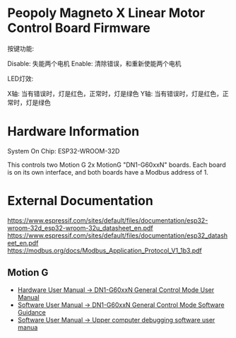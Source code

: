 # Peopoly Magneto X Linear Motor Control Board Firmware

按键功能:

Disable: 失能两个电机
Enable: 清除错误，和重新使能两个电机

LED灯效:

X轴: 当有错误时，灯是红色，正常时，灯是绿色
Y轴: 当有错误时，灯是红色，正常时，灯是绿色

# Hardware Information
System On Chip: ESP32-WROOM-32D

This controls two Motion G 2x MotionG "DN1-G60xxN" boards.
Each board is on its own interface, and both boards have a Modbus address of 1.

# External Documentation
https://www.espressif.com/sites/default/files/documentation/esp32-wroom-32d_esp32-wroom-32u_datasheet_en.pdf
https://www.espressif.com/sites/default/files/documentation/esp32_datasheet_en.pdf
https://modbus.org/docs/Modbus_Application_Protocol_V1_1b3.pdf

## Motion G
* [Hardware User Manual -> DN1-G60xxN  General Control Mode User Manual](https://motiong.feishu.cn/wiki/BSI8w4HKSi02MmkHoTScPmh1nub)
* [Software User Manual -> DN1-G60xxN  General Control Mode Software Guidance](https://motiong.feishu.cn/wiki/R4E0wo3eFigeNsk3YeYcp9C7nkh)
* [Software User Manual -> Upper computer debugging software user manua](https://motiong.feishu.cn/wiki/UKA9wAqvIiimYokaIEFctnPgntf)
